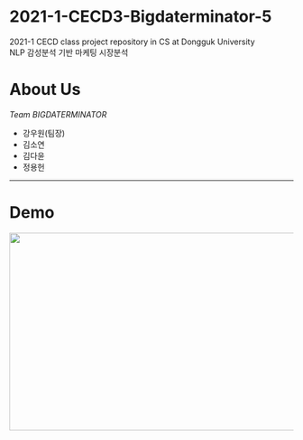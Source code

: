 # 2021-1-CECD3-Bigdaterminator-5
2021-1 CECD class project repository in CS at Dongguk University <br/>
NLP 감성분석 기반 마케팅 시장분석

# About Us
*Team BIGDATERMINATOR*
* 강우원(팀장)
* 김소연
* 김다윤
* 정용헌

--------------------------------------
# Demo
<img src="https://user-images.githubusercontent.com/62587199/114819896-23532080-9df9-11eb-87ef-c8426b6ee128.png" width="600" height="350">
